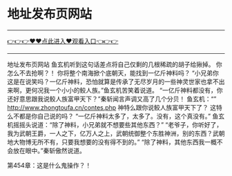 # 地址发布页网站

<hr/> <a href="https://github.com/siguaha/najh/issues/2">👉👉👉♥♥点此进入♥观看入口👈👉👉</a><hr/>

地址发布页网站
 鱼玄机听到这句话差点将自己仅剩的几根稀疏的胡子给揪掉。
    你怎么不去抢啊？！
    你将整个南海掀个底朝天，能找到一亿斤神料吗？
    “小兄弟你这是在说笑吗？一亿斤神料，恐怕就算是传承了无尽岁月的一些神灵世家也拿不出来啊，更何况我一个小小的鲛人族。”鱼玄机苦笑着说道。
    “一亿斤神料都没有，你还好意思跟我说鲛人族富甲天下？”秦斩闻言声调又高了几个分贝！
    鱼玄机：“”
    http://www.zhongtoufa.cn/contes.php
    神特么跟你说鲛人族富甲天下了？
    这特么不都是你自己说的吗？
    “一亿斤神料太多了，太多了。没有，这个真没有。”
    鱼玄机摇摇头说道：“除了神料，小兄弟就不想要些其他东西？”
    “老爷子，你听好了，我为武朝王爵，一人之下，亿万人之上，武朝统御整个东胜神洲，别的东西？武朝地大物博无所不有，只要我想要的没有得不到的。”
    “除了神料，其他东西我一概不会放在眼中。”秦斩傲然说道。

第454章：这是什么鬼操作？！
